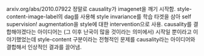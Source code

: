 arxiv.org/abs/2010.07922
정말로 causality가 imagenet을 깨기 시작함. style-content-image-label의 dag를 사용해 style invariance를 학습 타겟을 삼아 self supervision! augmentation을 style에 대한 intervention으로 사용. causality를 결합해야겠다는 아이디어는 (그 이후 난국이 많을 것이라는 의미에서) 시작일 뿐이라고 이야기했었는데 style-content 구분이라는 전형적인 문제를 causality라는 아이디어와 결합해서 인상적인 결과를 끌어냄.